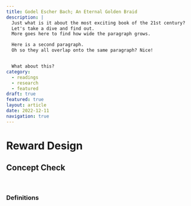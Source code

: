```yaml
---
title: Godel Escher Bach; An Eternal Golden Braid
description: |
  Just what is it about the most exciting book of the 21st century?
  Let's take a dive and find out.
  More goes here to find how wide the paragraph grows.

  Here is a second paragraph.
  Oh so they all overlap onto the same paragraph? Nice!


  What about this?
category:
  - readings
  - research
  - featured
draft: true
featured: true
layout: article
date: 2022-12-11
navigation: true
---
```


# Reward Design

## Concept Check
 
 &nbsp;
 
### Definitions
